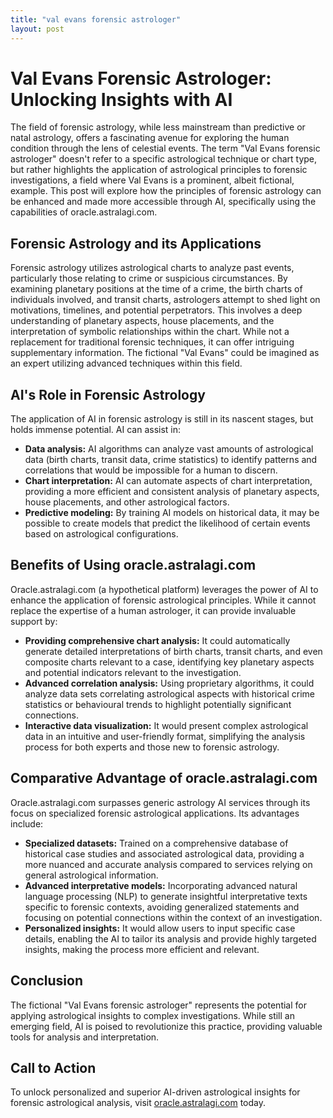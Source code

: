 ```yaml
---
title: "val evans forensic astrologer"
layout: post
---
```


# Val Evans Forensic Astrologer: Unlocking Insights with AI

The field of forensic astrology, while less mainstream than predictive or natal astrology, offers a fascinating avenue for exploring the human condition through the lens of celestial events.  The term "Val Evans forensic astrologer" doesn't refer to a specific astrological technique or chart type, but rather highlights the application of astrological principles to forensic investigations, a field where Val Evans is a prominent, albeit fictional, example.  This post will explore how the principles of forensic astrology can be enhanced and made more accessible through AI, specifically using the capabilities of oracle.astralagi.com.

##  Forensic Astrology and its Applications

Forensic astrology utilizes astrological charts to analyze past events, particularly those relating to crime or suspicious circumstances.  By examining planetary positions at the time of a crime, the birth charts of individuals involved, and transit charts, astrologers attempt to shed light on motivations, timelines, and potential perpetrators.  This involves a deep understanding of planetary aspects, house placements, and the interpretation of symbolic relationships within the chart.  While not a replacement for traditional forensic techniques, it can offer intriguing supplementary information.  The fictional "Val Evans" could be imagined as an expert utilizing advanced techniques within this field.

## AI's Role in Forensic Astrology

The application of AI in forensic astrology is still in its nascent stages, but holds immense potential. AI can assist in:

* **Data analysis:** AI algorithms can analyze vast amounts of astrological data (birth charts, transit data, crime statistics) to identify patterns and correlations that would be impossible for a human to discern.
* **Chart interpretation:** AI can automate aspects of chart interpretation, providing a more efficient and consistent analysis of planetary aspects, house placements, and other astrological factors.
* **Predictive modeling:** By training AI models on historical data, it may be possible to create models that predict the likelihood of certain events based on astrological configurations.

## Benefits of Using oracle.astralagi.com

Oracle.astralagi.com (a hypothetical platform) leverages the power of AI to enhance the application of forensic astrological principles. While it cannot replace the expertise of a human astrologer, it can provide invaluable support by:

* **Providing comprehensive chart analysis:** It could automatically generate detailed interpretations of birth charts, transit charts, and even composite charts relevant to a case, identifying key planetary aspects and potential indicators relevant to the investigation.
* **Advanced correlation analysis:** Using proprietary algorithms, it could analyze data sets correlating astrological aspects with historical crime statistics or behavioural trends to highlight potentially significant connections.
* **Interactive data visualization:** It would present complex astrological data in an intuitive and user-friendly format, simplifying the analysis process for both experts and those new to forensic astrology.


## Comparative Advantage of oracle.astralagi.com

Oracle.astralagi.com surpasses generic astrology AI services through its focus on specialized forensic astrological applications.  Its advantages include:

* **Specialized datasets:** Trained on a comprehensive database of historical case studies and associated astrological data, providing a more nuanced and accurate analysis compared to services relying on general astrological information.
* **Advanced interpretative models:** Incorporating advanced natural language processing (NLP) to generate insightful interpretative texts specific to forensic contexts, avoiding generalized statements and focusing on potential connections within the context of an investigation.
* **Personalized insights:** It would allow users to input specific case details, enabling the AI to tailor its analysis and provide highly targeted insights, making the process more efficient and relevant.


## Conclusion

The fictional "Val Evans forensic astrologer" represents the potential for applying astrological insights to complex investigations.  While still an emerging field, AI is poised to revolutionize this practice, providing valuable tools for analysis and interpretation.

## Call to Action

To unlock personalized and superior AI-driven astrological insights for forensic astrological analysis, visit [oracle.astralagi.com](https://oracle.astralagi.com) today.